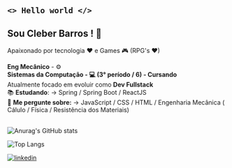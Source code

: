 ## <code><>   Hello world  </></code>

## Sou Cleber Barros ! 👋
Apaixonado por tecnologia ♥ e Games 🎮 (RPG's ♥)

**Eng Mecânico** - :gear:
<br>**Sistemas da Computação - :computer:  (3° período / 6) - Cursando**<br>
Atualmente focado em evoluir como **Dev Fullstack** <br>
📚 **Estudando**: -> Spring / Spring Boot / ReactJS <br>
💬 **Me pergunte sobre:** -> JavaScript / CSS / HTML / Engenharia Mecânica ( Cálulo / Física / Resistência dos Materiais)<br><br>

![Anurag's GitHub stats](https://github-readme-stats.vercel.app/api?username=cleberbarros1&show_icons=true&theme=merko)

  
  ![Top Langs](https://github-readme-stats.vercel.app/api/top-langs/?username=cleberbarros1&layout=compact&theme=merko&card_width=450)
  
  

 [![linkedin](https://img.shields.io/badge/LinkedIn-0077B5?style=for-the-badge&logo=linkedin&logoColor=white)](https://www.linkedin.com/in/cleber-barros-b6251a163/)

  

<!--
**cleberbarros1/cleberbarros1** is a ✨ _special_ ✨ repository because its `README.md` (this file) appears on your GitHub profile.

Here are some ideas to get you started:

- 🔭 I’m currently working on ...
- 🌱 I’m currently learning ...
- 👯 I’m looking to collaborate on ...
- 🤔 I’m looking for help with ...
- 💬 Ask me about ...
- 📫 How to reach me: ...
- 😄 Pronouns: ...
- ⚡ Fun fact: ...
-->
